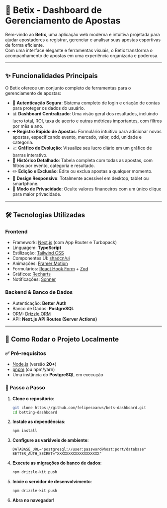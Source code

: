 # 🎲 Betix - Dashboard de Gerenciamento de Apostas

Bem-vindo ao **Betix**, uma aplicação web moderna e intuitiva projetada para ajudar apostadores a registrar, gerenciar e analisar suas apostas esportivas de forma eficiente.  
Com uma interface elegante e ferramentas visuais, o Betix transforma o acompanhamento de apostas em uma experiência organizada e poderosa.

---

## ✨ Funcionalidades Principais

O Betix oferece um conjunto completo de ferramentas para o gerenciamento de apostas:

- 🔐 **Autenticação Segura**: Sistema completo de login e criação de contas para proteger os dados do usuário.  
- 📊 **Dashboard Centralizado**: Uma visão geral dos resultados, incluindo lucro total, ROI, taxa de acerto e outras métricas importantes, com filtros por mês e ano.  
- ➕ **Registro Rápido de Apostas**: Formulário intuitivo para adicionar novas apostas, especificando evento, mercado, valor, odd, unidade e categoria.  
- 📈 **Gráfico de Evolução**: Visualize seu lucro diário em um gráfico de barras interativo.  
- 📜 **Histórico Detalhado**: Tabela completa com todas as apostas, com filtros por evento, categoria e resultado.  
- ✏️ **Edição e Exclusão**: Edite ou exclua apostas a qualquer momento.  
- 📱 **Design Responsivo**: Totalmente acessível em desktop, tablet ou smartphone.  
- 🙈 **Modo de Privacidade**: Oculte valores financeiros com um único clique para maior privacidade.  

---

## 🛠️ Tecnologias Utilizadas

### **Frontend**
- Framework: [Next.js](https://nextjs.org/) (com App Router e Turbopack)  
- Linguagem: **TypeScript**  
- Estilização: [Tailwind CSS](https://tailwindcss.com/)  
- Componentes UI: [shadcn/ui](https://ui.shadcn.com/)  
- Animações: [Framer Motion](https://www.framer.com/motion/)  
- Formulários: [React Hook Form](https://react-hook-form.com/) + [Zod](https://zod.dev/)  
- Gráficos: [Recharts](https://recharts.org/)  
- Notificações: [Sonner](https://sonner.emilkowal.ski/)  

### **Backend & Banco de Dados**
- Autenticação: **Better Auth**  
- Banco de Dados: **PostgreSQL**  
- ORM: [Drizzle ORM](https://orm.drizzle.team/)  
- API: **Next.js API Routes (Server Actions)**  

---

## 🚀 Como Rodar o Projeto Localmente

### ✅ Pré-requisitos
- [Node.js](https://nodejs.org/) (versão **20+**)  
- [pnpm](https://pnpm.io/) (ou npm/yarn)  
- Uma instância do **PostgreSQL** em execução  

### 📌 Passo a Passo

1. **Clone o repositório**:
   ```bash
   git clone https://github.com/felipesoarws/bets-dashboard.git
   cd betting-dashboard

2. **Instale as dependências**:
   ```bash
   npm install

3. **Configure as variáveis de ambiente**:
   ```.env
   DATABASE_URL="postgresql://user:password@host:port/database"
   BETTER_AUTH_SECRET="XXXXXXXXXXXXXXXXXXX"

4. **Execute as migrações do banco de dados**:
   ```bash
   npm drizzle-kit push

5. **Inicie o servidor de desenvolvimento**:
   ```bash
   npm drizzle-kit push

6. **Abra no navegador!**
